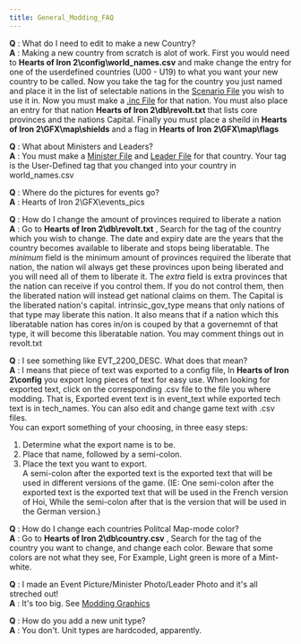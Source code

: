 ```yaml
---
title: General_Modding_FAQ
---
```



**Q** : What do I need to edit to make a new Country?  
**A** : Making a new country from scratch is alot of work. First you
would need to **Hearts of Iron 2\config\world_names.csv** and make
change the entry for one of the userdefined countries (U00 - U19) to
what you want your new country to be called. Now you take the tag for
the country you just named and place it in the list of selectable
nations in the [Scenario
File](/wiki/Modding_eug_files "Modding eug files") you wish to use it
in. Now you must make a [.inc
File](/wiki/Modding_inc_files "Modding inc files") for that nation. You
must also place an entry for that nation **Hearts of Iron
2\db\revolt.txt** that lists core provinces and the nations Capital.
Finally you must place a sheild in **Hearts of Iron 2\GFX\map\shields**
and a flag in **Hearts of Iron 2\GFX\map\flags**  
  
**Q** : What about Ministers and Leaders?  
**A** : You must make a [Minister
File](/wiki/Modding_minister_files "Modding minister files") and [Leader
File](/wiki/Modding_leader_files "Modding leader files") for that
country. Your tag is the User-Defined tag that you changed into your
country in world_names.csv  
  
**Q** : Where do the pictures for events go?  
**A** : Hearts of Iron 2\GFX\events_pics  
  
**Q** : How do I change the amount of provinces required to liberate a
nation  
**A** : Go to **Hearts of Iron 2\db\revolt.txt** , Search for the tag of
the country which you wish to change. The date and expiry date are the
years that the country becomes available to liberate and stops being
liberatable. The *minimum* field is the minimum amount of provinces
required the liberate that nation, the nation wil always get these
provinces upon being liberated and you will need all of them to liberate
it. The *extra* field is extra provinces that the nation can receive if
you control them. If you do not control them, then the liberated nation
will instead get national claims on them. The Capital is the liberated
nation's capital. intrinsic_gov_type means that only nations of that
type may liberate this nation. It also means that if a nation which this
liberatable nation has cores in/on is couped by that a governemnt of
that type, it will become this liberatable nation. You may comment
things out in revolt.txt  
  
**Q** : I see something like EVT_2200_DESC. What does that mean?  
**A** : I means that piece of text was exported to a config file, In
**Hearts of Iron 2\config** you export long pieces of text for easy use.
When looking for exported text, click on the corresponding .csv file to
the file you where modding. That is, Exported event text is in
event_text while exported tech text is in tech_names. You can also edit
and change game text with .csv files.  
You can export something of your choosing, in three easy steps:  
1. Determine what the export name is to be.  
2. Place that name, followed by a semi-colon.  
3. Place the text you want to export.  
A semi-colon after the exported text is the exported text that will be
used in different versions of the game. (IE: One semi-colon after the
exported text is the exported text that will be used in the French
version of Hoi, While the semi-colon after that is the version that will
be used in the German version.)  
  
**Q** : How do I change each countries Politcal Map-mode color?  
**A** : Go to **Hearts of Iron 2\db\country.csv** , Search for the tag
of the country you want to change, and change each color. Beware that
some colors are not what they see, For Example, Light green is more of a
Mint-white.  
  
**Q** : I made an Event Picture/Minister Photo/Leader Photo and it's all
streched out!  
**A** : It's too big. See [Modding
Graphics](/wiki/Modding_graphics "Modding graphics")  
  
**Q** : How do you add a new unit type?  
**A** : You don't. Unit types are hardcoded, apparently.
